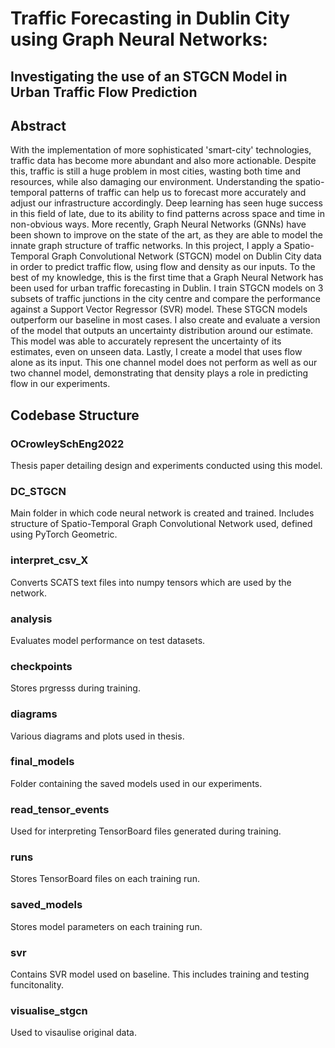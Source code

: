 # Traffic Forecasting in Dublin City using Graph Neural Networks:
## Investigating the use of an STGCN Model in Urban Traffic Flow Prediction

## Abstract
With the implementation of more sophisticated 'smart-city' technologies, traffic data has become more abundant and also more actionable. Despite this, traffic is still a huge problem in most cities, wasting both time and resources, while also damaging our environment. Understanding the spatio-temporal patterns of traffic can help us to forecast more accurately and adjust our infrastructure accordingly. Deep learning has seen huge success in this field of late, due to its ability to find patterns across space and time in non-obvious ways. More recently, Graph Neural Networks (GNNs) have been shown to improve on the state of the art, as they are able to model the innate graph structure of traffic networks. In this project, I apply a Spatio-Temporal Graph Convolutional Network (STGCN) model on Dublin City data in order to predict traffic flow, using flow and density as our inputs. To the best of my knowledge, this is the first time that a Graph Neural Network has been used for urban traffic forecasting in Dublin. I train STGCN models on 3 subsets of traffic junctions in the city centre and compare the performance against a Support Vector Regressor (SVR) model. These STGCN models outperform our baseline in most cases. I also create and evaluate a version of the model that outputs an uncertainty distribution around our estimate. This model was able to accurately represent the uncertainty of its estimates, even on unseen data. Lastly, I create a model that uses flow alone as its input. This one channel model does not perform as well as our two channel model, demonstrating that density plays a role in predicting flow in our experiments.

## Codebase Structure
### OCrowleySchEng2022
Thesis paper detailing design and experiments conducted using this model.
### DC_STGCN
Main folder in which code neural network is created and trained. Includes structure of Spatio-Temporal Graph Convolutional Network used, defined using PyTorch Geometric.
### interpret_csv_X
Converts SCATS text files into numpy tensors which are used by the network.
### analysis
Evaluates model performance on test datasets.
### checkpoints
Stores prgresss during training.
### diagrams
Various diagrams and plots used in thesis.
### final_models
Folder containing the saved models used in our experiments.
### read_tensor_events
Used for interpreting TensorBoard files generated during training.
### runs
Stores TensorBoard files on each training run.
### saved_models
Stores model parameters on each training run.
### svr
Contains SVR model used on baseline. This includes training and testing funcitonality.
### visualise_stgcn
Used to visaulise original data.
